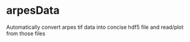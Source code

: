 # arpesData
Automatically convert arpes tif data into concise hdf5 file and read/plot from those files
